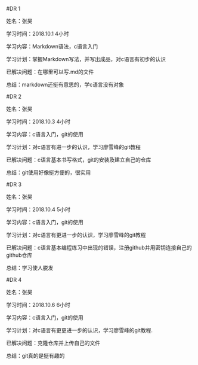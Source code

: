 #DR 1

姓名：张昊

学习时间：2018.10.1 4小时

学习内容：Markdown语法，c语言入门

学习计划：掌握Markdown写法，并写出成品，对c语言有初步的认识

已解决问题：在哪里可以写.md的文件

总结：markdown还挺有意思的，学c语言没有对象

#DR 2

姓名：张昊

学习时间：2018.10.3 4小时

学习内容：c语言入门，git的使用

学习计划：对c语言有进一步的认识，学习廖雪峰的git教程

已解决问题：c语言基本书写格式，git的安装及建立自己的仓库

总结：git使用好像挺方便的，很实用

#DR 3

姓名：张昊

学习时间：2018.10.4 5小时

学习内容：c语言入门，git的使用

学习计划：对c语言有更进一步的认识，学习廖雪峰的git教程

已解决问题：c语言基本编程练习中出现的错误，注册github并用密钥连接自己的github仓库

总结：学习使人脱发

#DR 4

姓名：张昊

学习时间：2018.10.6 6小时

学习内容：c语言入门，git的使用

学习计划：对c语言有更更进一步的认识，学习廖雪峰的git教程.

已解决问题：克隆仓库并上传自己的文件

总结：git真的是挺有趣的
